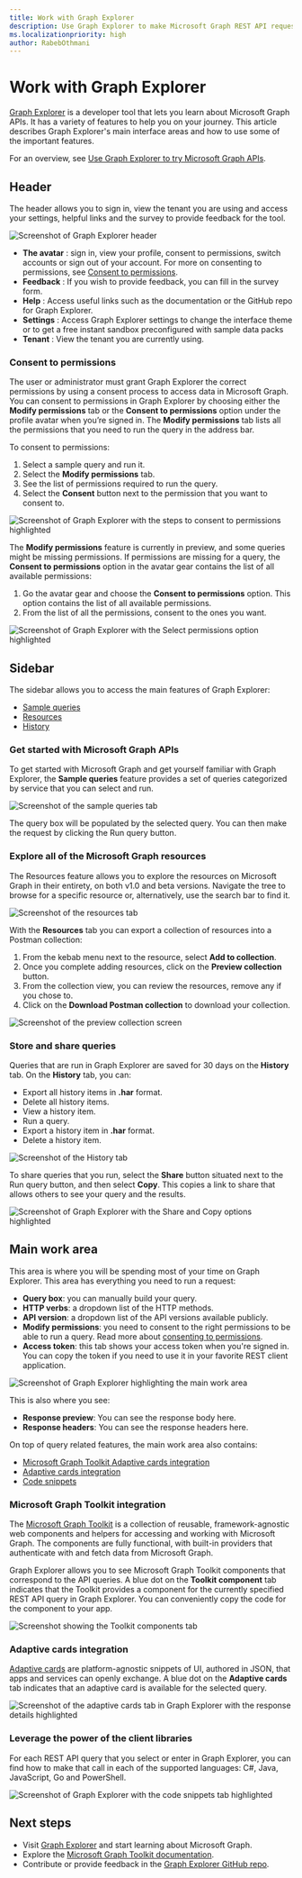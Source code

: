```yaml
---
title: Work with Graph Explorer
description: Use Graph Explorer to make Microsoft Graph REST API requests and view corresponding responses. Learn how to use some of the important features in Graph Explorer.
ms.localizationpriority: high
author: RabebOthmani
---
```


# Work with Graph Explorer

[Graph Explorer](https://developer.microsoft.com/graph/graph-explorer/) is a developer tool that lets you learn about Microsoft Graph APIs. It has a variety of features to help you on your journey. This article describes Graph Explorer's main interface areas and how to use some of the important features.

For an overview, see [Use Graph Explorer to try Microsoft Graph APIs](/graph/graph-explorer/graph-explorer-overview).

## Header

The header allows you to sign in, view the tenant you are using and access your settings, helpful links and the survey to provide feedback for the tool.

![Screenshot of Graph Explorer header](./images/header-screenshot.png)

- **The avatar** : sign in, view your profile, consent to permissions, switch accounts or sign out of your account. For more on consenting to permissions, see [Consent to permissions](#consent-to-permissions).
- **Feedback** : If you wish to provide feedback, you can fill in the survey form.
- **Help** : Access useful links such as the documentation or the GitHub repo for Graph Explorer.
- **Settings** : Access Graph Explorer settings to change the interface theme or to get a free instant sandbox preconfigured with sample data packs
- **Tenant** : View the tenant you are currently using.

### Consent to permissions

The user or administrator must grant Graph Explorer the correct permissions by using a consent process to access data in Microsoft Graph. You can consent to permissions in Graph Explorer by choosing either the **Modify permissions** tab or the **Consent to permissions** option under the profile avatar when you’re signed in. The **Modify permissions** tab lists all the permissions that you need to run the query in the address bar.

To consent to permissions:

1. Select a sample query and run it.
2. Select the **Modify permissions** tab.
3. See the list of permissions required to run the query.
4. Select the **Consent** button next to the permission that you want to consent to.

![Screenshot of Graph Explorer with the steps to consent to permissions highlighted](./images/modify-permissions-screenshot.png)

The **Modify  permissions** feature is currently in preview, and some queries might be missing permissions. If permissions are missing for a query, the **Consent to permissions** option in the avatar gear contains the list of all available permissions:

1. Go the avatar gear and choose the **Consent to permissions** option. This option contains the list of all available permissions.
2. From the list of all the permissions, consent to the ones you want.

![Screenshot of Graph Explorer with the Select permissions option highlighted](./images/consent-permissions.png)

## Sidebar

The sidebar allows you to access the main features of Graph Explorer:

- [Sample queries](#get-started-with-microsoft-graph-apis)
- [Resources](#explore-all-of-the-microsoft-graph-resources)
- [History](#store-and-share-queries)

### Get started with Microsoft Graph APIs

To get started with Microsoft Graph and get yourself familiar with Graph Explorer, the **Sample queries** feature provides a set of queries categorized by service that you can select and run.

![Screenshot of the sample queries tab](./images/sample-queries-screenshot.png)

The query box will be populated by the selected query. You can then make the request by clicking the Run query button.

### Explore all of the Microsoft Graph resources

The Resources feature allows you to explore the resources on Microsoft Graph in their entirety, on both v1.0 and beta versions. Navigate the tree to browse for a specific resource or, alternatively, use the search bar to find it.

![Screenshot of the resources tab](./images/resources-tab-screenshot.png)

With the **Resources** tab you can export a collection of resources into a Postman collection:

1. From the kebab menu next to the resource, select **Add to collection**.
1. Once you complete adding resources, click on the **Preview collection** button.
1. From the collection view, you can review the resources, remove any if you chose to.
1. Click on the **Download Postman collection** to download your collection.

![Screenshot of the preview collection screen](./images/download-collection-screenshot.png)

### Store and share queries

Queries that are run in Graph Explorer are saved for 30 days on the **History** tab. On the **History** tab, you can:

- Export all history items in **.har** format.
- Delete all history items.
- View a history item.
- Run a query.
- Export a history item in **.har** format.
- Delete a history item.

![Screenshot of the History tab](./images/history-tab-screenshot.png)

To share queries that you run, select the **Share** button situated next to the Run query button, and then select **Copy**. This copies a link to share that allows others to see your query and the results.

![Screenshot of Graph Explorer with the Share and Copy options highlighted](./images/share-query-screenshot.png)

## Main work area

This area is where you will be spending most of your time on Graph Explorer. This area has everything you need to run a request:

- **Query box**: you can manually build your query.
- **HTTP verbs**: a dropdown list of the HTTP methods.
- **API version**: a dropdown list of the API versions available publicly.
- **Modify permissions**: you need to consent to the right permissions to be able to run a query. Read more about [consenting to permissions](#consent-to-permissions).
- **Access token**: this tab shows your access token when you're signed in. You can copy the token if you need to use it in your favorite REST client application.

 ![Screenshot of Graph Explorer highlighting the main work area](./images/run-query-tabs-screenshot.png)

This is also where you see:

- **Response preview**: You can see the response body here.
- **Response headers**: You can see the response headers here.

On top of query related features, the main work area also contains:

- [Microsoft Graph Toolkit Adaptive cards integration](#microsoft-graph-toolkit-integration)
- [Adaptive cards integration](#adaptive-cards-integration)
- [Code snippets](#leverage-the-power-of-the-client-libraries)

### Microsoft Graph Toolkit integration

The [Microsoft Graph Toolkit](../toolkit/overview.md) is a collection of reusable, framework-agnostic web components and helpers for accessing and working with Microsoft Graph. The components are fully functional, with built-in providers that authenticate with and fetch data from Microsoft Graph.

Graph Explorer allows you to see Microsoft Graph Toolkit components that correspond to the API queries. A blue dot on the **Toolkit component** tab indicates that the Toolkit provides a component for the currently specified REST API query in Graph Explorer. You can conveniently copy the code for the component to your app.

![Screenshot showing the Toolkit components tab](./images/toolkit-screenshot.png)

### Adaptive cards integration

[Adaptive cards](https://adaptivecards.io/) are platform-agnostic snippets of UI, authored in JSON, that apps and services can openly exchange. A blue dot on the **Adaptive cards** tab indicates that an adaptive card is available for the selected query.

![Screenshot of the adaptive cards tab in Graph Explorer with the response details highlighted](./images/adaptive-cards-screenshot.png)

### Leverage the power of the client libraries

For each REST API query that you select or enter in Graph Explorer, you can find how to make that call in each of the supported languages: C#, Java, JavaScript, Go and PowerShell.

![Screenshot of Graph Explorer with the code snippets tab highlighted](./images/code-snippets-screenshot.png)

## Next steps

- Visit [Graph Explorer](https://developer.microsoft.com/graph/graph-explorer/) and start learning about Microsoft Graph.
- Explore the [Microsoft Graph Toolkit documentation](../toolkit/overview.md).
- Contribute or provide feedback in the [Graph Explorer GitHub repo](https://github.com/microsoftgraph/microsoft-graph-explorer-v4/issues/new/choose).
